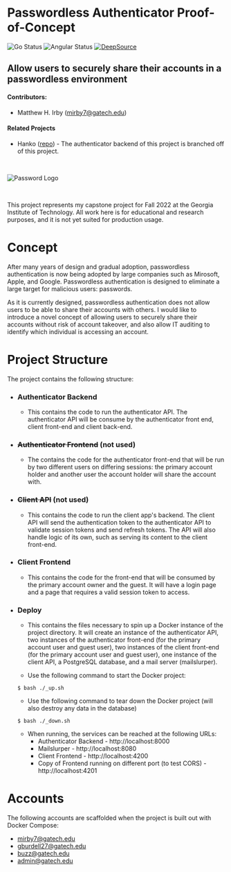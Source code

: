 # Passwordless Authenticator Proof-of-Concept

![Go Status](https://github.com/irby/passwordless-authenticator-poc/actions/workflows/go.yml/badge.svg)
![Angular Status](https://github.com/irby/passwordless-authenticator-poc/actions/workflows/angular.yml/badge.svg)
[![DeepSource](https://deepsource.io/gh/irby/passwordless-authenticator-poc.svg/?label=active+issues&show_trend=true&token=18F2Tg-z_fmRT7644g5aQoft)](https://deepsource.io/gh/irby/passwordless-authenticator-poc/?ref=repository-badge)

## Allow users to securely share their accounts in a passwordless environment

#### Contributors:

- Matthew H. Irby (mirby7@gatech.edu)

#### Related Projects

- Hanko ([repo](https://github.com/teamhanko/hanko)) - The authenticator backend of this project is branched off of this project.

<br/>

![Password Logo](https://securityintelligence.com/wp-content/uploads/2018/10/si-eight-character-password-feature.jpg)

<br/>

This project represents my capstone project for Fall 2022 at the Georgia Institute of Technology. All work here is for educational and research purposes, and it is not yet suited for production usage.

# Concept

After many years of design and gradual adoption, passwordless authentication is now being adopted by large companies such as Mirosoft, Apple, and Google. Passwordless authentication is designed to eliminate a large target for malicious users: passwords.

As it is currently designed, passwordless authentication does not allow users to be able to share their accounts with others. I would like to introduce a novel concept of allowing users to securely share their accounts without risk of account takeover, and also allow IT auditing to identify which individual is accessing an account.

# Project Structure

The project contains the following structure:

- ### Authenticator Backend

  - This contains the code to run the authenticator API. The authenticator API will be consume by the authenticator front end, client front-end and client back-end.

- ### ~~Authenticator Frontend~~ (not used)

  - The contains the code for the authenticator front-end that will be run by two different users on differing sessions: the primary account holder and another user the account holder will share the account with.

- ### ~~Client API~~ (not used)

  - This contains the code to run the client app's backend. The client API will send the authentication token to the authenticator API to validate session tokens and send refresh tokens. The API will also handle logic of its own, such as serving its content to the client front-end.

- ### Client Frontend

  - This contains the code for the front-end that will be consumed by the primary account owner and the guest. It will have a login page and a page that requires a valid session token to access.

- ### Deploy

  - This contains the files necessary to spin up a Docker instance of the project directory. It will create an instance of the authenticator API, two instances of the authenticator front-end (for the primary account user and guest user), two instances of the client front-end (for the primary account user and guest user), one instance of the client API, a PostgreSQL database, and a mail server (mailslurper).

  - Use the following command to start the Docker project:

  ```(shell)
  $ bash ./_up.sh
  ```

  - Use the following command to tear down the Docker project (will also destroy any data in the database)

  ```(shell)
  $ bash ./_down.sh
  ```

  - When running, the services can be reached at the following URLs:
    - Authenticator Backend - http://localhost:8000
    - Mailslurper - http://localhost:8080
    - Client Frontend - http://localhost:4200
    - Copy of Frontend running on different port (to test CORS) - http://localhost:4201

# Accounts

The following accounts are scaffolded when the project is built out with Docker Compose:

- mirby7@gatech.edu
- gburdell27@gatech.edu
- buzz@gatech.edu
- admin@gatech.edu
